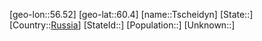 ﻿---
location: [60.4,56.52]
type: City
tags:
- geo/City


SpocWebEntityId: 35015
isDeleted: false
confidential: public

---
[geo-lon::56.52]
[geo-lat::60.4]
[name::Tscheidyn]
[State::]
[Country::[Russia](geo/Continent/Europe/Russia.md)]
[StateId::]
[Population::]
[Unknown::]

